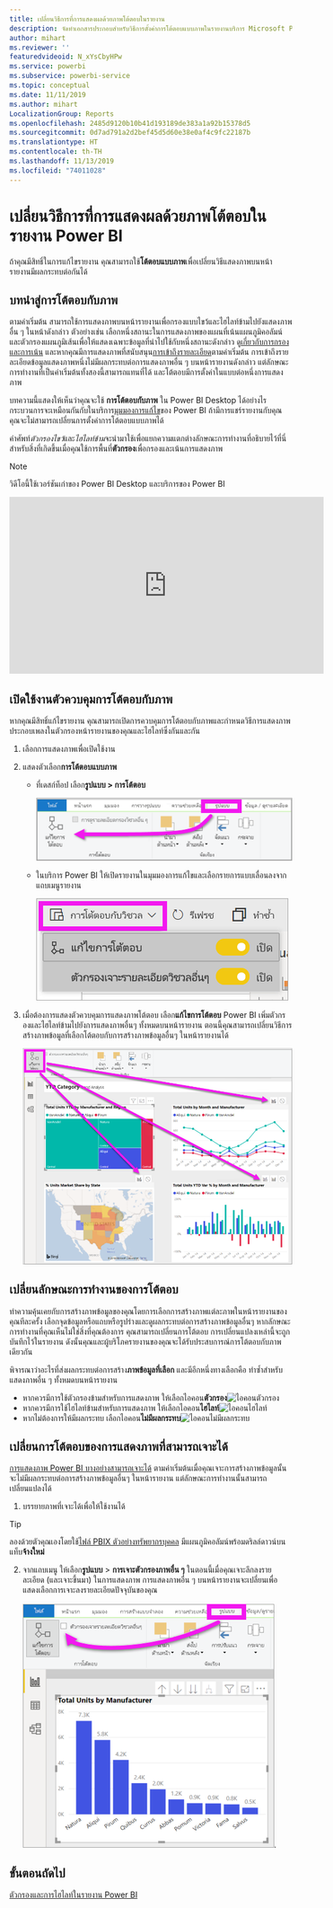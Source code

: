 ```yaml
---
title: เปลี่ยนวิธีการที่การแสดงผลด้วยภาพโต้ตอบในรายงาน
description: จัดทำเอกสารประกอบสำหรับวิธีการตั้งค่าการโต้ตอบแบบภาพในรายงานบริการ Microsoft Power BI และรายงาน Power BI Desktop
author: mihart
ms.reviewer: ''
featuredvideoid: N_xYsCbyHPw
ms.service: powerbi
ms.subservice: powerbi-service
ms.topic: conceptual
ms.date: 11/11/2019
ms.author: mihart
LocalizationGroup: Reports
ms.openlocfilehash: 2485d9120b10b41d193189de383a1a92b15378d5
ms.sourcegitcommit: 0d7ad791a2d2bef45d5d60e38e0af4c9fc22187b
ms.translationtype: HT
ms.contentlocale: th-TH
ms.lasthandoff: 11/13/2019
ms.locfileid: "74011028"
---
```

# <a name="change-how-visuals-interact-in-a-power-bi-report"></a>เปลี่ยนวิธีการที่การแสดงผลด้วยภาพโต้ตอบในรายงาน Power BI
ถ้าคุณมีสิทธิ์ในการแก้ไขรายงาน คุณสามารถใช้**โต้ตอบแบบภาพ**เพื่อเปลี่ยนวิธีแสดงภาพบนหน้ารายงานมีผลกระทบต่อกันได้ 

## <a name="introduction-to-visual-interactions"></a>บทนำสู่การโต้ตอบกับภาพ
ตามค่าเริ่มต้น สามารถใช้การแสดงภาพบนหน้ารายงานเพื่อกรองแบบไขว้และไฮไลท์ข้ามไปยังแสดงภาพอื่น ๆ ในหน้าดังกล่าว
ตัวอย่างเช่น เลือกหนึ่งสถานะในการแสดงภาพของแผนที่เน้นแผนภูมิคอลัมน์และตัวกรองแผนภูมิเส้นเพื่อให้แสดงเฉพาะข้อมูลที่นำไปใช้กับหนึ่งสถานะดังกล่าว
ดู[เกี่ยวกับการกรองและการเน้น](power-bi-reports-filters-and-highlighting.md) และหากคุณมีการแสดงภาพที่สนับสนุน[การเข้าถึงรายละเอียด](consumer/end-user-drill.md)ตามค่าเริ่มต้น การเข้าถึงรายละเอียดข้อมูลแสดงภาพหนึ่งไม่มีผลกระทบต่อการแสดงภาพอื่น ๆ บนหน้ารายงานดังกล่าว แต่ลักษณะการทำงานที่เป็นค่าเริ่มต้นทั้งสองนี้สามารถแทนที่ได้ และโต้ตอบมีการตั้งค่าในแบบต่อหนึ่งการแสดงภาพ

บทความนี้แสดงให้เห็นว่าคุณจะใช้ **การโต้ตอบกับภาพ** ใน Power BI Desktop ได้อย่างไร กระบวนการจะเหมือนกันกับในบริการ[มุมมองการแก้ไข](service-interact-with-a-report-in-editing-view.md)ของ Power BI ถ้ามีการแชร์รายงานกับคุณ คุณจะไม่สามารถเปลี่ยนการตั้งค่าการโต้ตอบแบบภาพได้

คำศัพท์*ตัวกรองไขว้*และ*ไฮไลท์ข้าม*จะนำมาใช้เพื่อแยกความแตกต่างลักษณะการทำงานที่อธิบายไว้ที่นี่สำหรับสิ่งที่เกิดขึ้นเมื่อคุณใช้การพื้นที่**ตัวกรอง**เพื่อกรองและเน้นการแสดงภาพ  

> [!NOTE]
> วิดีโอนี้ใช้เวอร์ชันเก่าของ Power BI Desktop และบริการของ Power BI 
>
>

<iframe width="560" height="315" src="https://www.youtube.com/embed/N_xYsCbyHPw?list=PL1N57mwBHtN0JFoKSR0n-tBkUJHeMP2cP" frameborder="0" allowfullscreen></iframe>


## <a name="enable-the-visual-interaction-controls"></a>เปิดใช้งานตัวควบคุมการโต้ตอบกับภาพ
หากคุณมีสิทธิ์แก้ไขรายงาน คุณสามารถเปิดการควบคุมการโต้ตอบกับภาพและกำหนดวิธีการแสดงภาพประกอบเพลงในตัวกรองหน้ารายงานของคุณและไฮไลท์ซึ่งกันและกัน 

1. เลือกการแสดงภาพเพื่อเปิดใช้งาน  
2. แสดงตัวเลือก**การโต้ตอบแบบภาพ**
    

    - ที่เดสก์ท็อป เลือก**รูปแบบ > การโต้ตอบ**

        ![จากนั้นเลือก รูปแบบ และเลือก การโต้ตอบ](media/service-reports-visual-interactions/power-bi-interaction.png)

    - ในบริการ Power BI ให้เปิดรายงานในมุมมองการแก้ไขและเลือกรายการแบบเลื่อนลงจากแถบเมนูรายงาน

        ![การโต้ตอบแบบภาพแบบเลื่อนลง](media/service-reports-visual-interactions/power-bi-service.png)

3. เมื่อต้องการแสดงตัวควบคุมการแสดงภาพโต้ตอบ เลือก**แก้ไขการโต้ตอบ** Power BI เพิ่มตัวกรองและไฮไลท์ข้ามไปยังการแสดงภาพอื่นๆ ทั้งหมดบนหน้ารายงาน ตอนนี้คุณสามารถเปลี่ยนวิธีการสร้างภาพข้อมูลที่เลือกโต้ตอบกับการสร้างภาพข้อมูลอื่นๆ ในหน้ารายงานได้
   
    ![รายงานที่มีการโต้ตอบแบบภาพที่เปิดใช้งานอยู่](media/service-reports-visual-interactions/power-bi-turn-on.png)


## <a name="change-the-interaction-behavior"></a>เปลี่ยนลักษณะการทำงานของการโต้ตอบ
ทำความคุ้นเคยกับการสร้างภาพข้อมูลของคุณโดยการเลือกการสร้างภาพแต่ละภาพในหน้ารายงานของคุณทีละครั้ง  เลือกจุดข้อมูลหรือแถบหรือรูปร่างและดูผลกระทบต่อการสร้างภาพข้อมูลอื่นๆ หากลักษณะการทำงานที่คุณเห็นไม่ใช่สิ่งที่คุณต้องการ คุณสามารถเปลี่ยนการโต้ตอบ การเปลี่ยนแปลงเหล่านี้จะถูกบันทึกไว้ในรายงาน ดังนั้นคุณและผู้บริโภครายงานของคุณจะได้รับประสบการณ์การโต้ตอบกับภาพเดียวกัน


พิจารณาว่าอะไรที่ส่งผลกระทบต่อการสร้าง**ภาพข้อมูลที่เลือก**  และมีอีกหนึ่งทางเลือกคือ ทำซ้ำสำหรับแสดงภาพอื่น ๆ ทั้งหมดบนหน้ารายงาน
   
   * หากควรมีการใช้ตัวกรองข้ามสำหรับการแสดงภาพ ให้เลือกไอคอน**ตัวกรอง**![ไอคอนตัวกรอง](media/service-reports-visual-interactions/power-bi-filter-icon.png)
   * หากควรมีการใช้ไฮไลท์ข้ามสำหรับการแสดงภาพ ให้เลือกไอคอน**ไฮไลท์**![ไอคอนไฮไลท์](media/service-reports-visual-interactions/power-bi-highlight-icon.png)
   * หากไม่ต้องการให้มีผลกระทบ เลือกไอคอน**ไม่มีผลกระทบ**![ไอคอนไม่มีผลกระทบ](media/service-reports-visual-interactions/power-bi-no-impact.png)

## <a name="change-the-interactions-of-drillable-visualizations"></a>เปลี่ยนการโต้ตอบของการแสดงภาพที่สามารถเจาะได้
[การแสดงภาพ Power BI บางอย่างสามารถเจาะได้](consumer/end-user-drill.md) ตามค่าเริ่มต้นเมื่อคุณเจาะการสร้างภาพข้อมูลนั้นจะไม่มีผลกระทบต่อการสร้างภาพข้อมูลอื่นๆ ในหน้ารายงาน แต่ลักษณะการทำงานนั้นสามารถเปลี่ยนแปลงได้ 

1. บรรยายภาพที่เจาะได้เพื่อให้ใช้งานได้ 

> [!TIP]
> ลองด้วยตัวคุณเองโดยใช้[ไฟล์ PBIX ตัวอย่างทรัพยากรบุคคล](https://download.microsoft.com/download/6/9/5/69503155-05A5-483E-829A-F7B5F3DD5D27/Human%20Resources%20Sample%20PBIX.pbix) มีแผนภูมิคอลัมน์พร้อมดริลล์ดาวน์บนแท็บ**จ้างใหม่**
>


2. จากแถบเมนู ให้เลือก**รูปแบบ** > **การเจาะตัวกรองภาพอื่น ๆ**  ในตอนนี้เมื่อคุณเจาะลึกลงรายละเอียด (และเจาะขึ้นมา) ในการแสดงภาพ การแสดงภาพอื่น ๆ บนหน้ารายงานจะเปลี่ยนเพื่อแสดงเลือกการเจาะลงรายละเอียดปัจจุบันของคุณ 

    ![เปิดการเจาะการกรองภาพอื่นๆ](media/service-reports-visual-interactions/power-bi-drill.png).
    
## <a name="next-steps"></a>ขั้นตอนถัดไป
[ตัวกรองและการไฮไลท์ในรายงาน Power BI](power-bi-reports-filters-and-highlighting.md)
